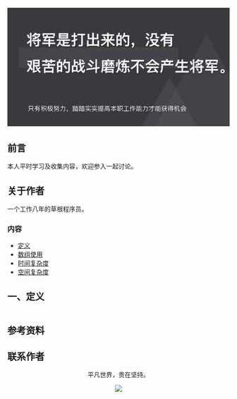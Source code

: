 ![image](./img/timg.jpg)
<br>

## 前言

本人平时学习及收集内容，欢迎参入一起讨论。

## 关于作者

一个工作八年的草根程序员。

### 内容

- [定义](#一定义)
- [数组使用](#二数组使用)
- [时间复杂度](#三时间复杂度)
- [空间复杂度](#四空间复杂度)

## 一、定义

```

```



## 参考资料

## 联系作者

<div align="center">
    <p>
        平凡世界，贵在坚持。
    </p>
    <img src="../img/contact.png" />
</div>

